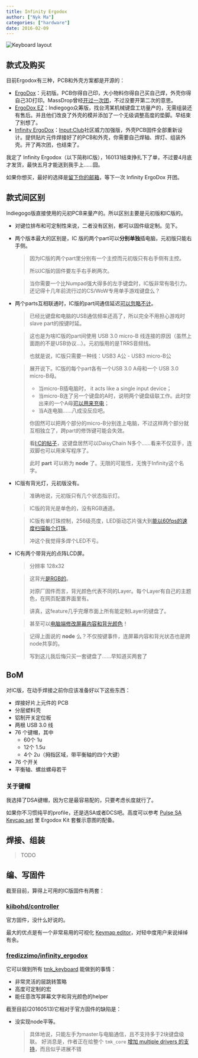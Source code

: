 ```yaml
---
title: Infinity Ergodox
author: ["Nyk Ma"]
categories: ["hardware"]
date: 2016-02-09
---
```


![Keyboard layout](https://i.imgur.com/PQWDCwa.png)

## 款式及购买

目前Ergodox有三种，PCB和外壳方案都是开源的：

- [ErgoDox](http://ergodox.org/)：元初版。PCB你得自己印，大小物料你得自己买自己焊，外壳你得自己3D打印。MassDrop曾经[开过一次团](https://www.massdrop.com/buy/ergodox)，不过没要开第二次的意思。
- [ErgoDox EZ](https://www.indiegogo.com/projects/ergodox-ez-an-incredible-mechanical-keyboard)：Indiegogo众筹版，找台湾某机械键盘工坊量产的，无需组装还有售后。并且他们改良了外壳的模并添加了一个无级调整高度的垫脚。早结束了别想了。
- [Infinity ErgoDox](https://www.massdrop.com/buy/infinity-ergodox)：[Input:Club](http://input.club)社区威力加强版，外壳PCB固件全部重新设计。提供贴片元件焊接好了的PCB和外壳，你需要自己焊轴、焊灯、组装外壳。开了两次团，也结束了。

我定了 Infinity Ergodox（以下简称IC版），160131结束挣扎下了单，不过要4月底才发货，最快五月才能送到我手上……囧。

如果你想买，最好的选择是[留下你的邮箱](http://input.club/devices/infinity-ergodox)，等下一次 Infinity ErgoDox 开团。

## 款式间区别

Indiegogo版直接使用的元初PCB来量产的。所以区别主要是元初版和IC版的。

- 对键位排布和可定制性来说，二者没有区别，都可以固件级定制。见下。

- 两个版本最大的区别是，IC 版的两个part可以**分别单独**插电脑，元初版只能右手侧。

    > 因为IC版的两个part里分别有一个主控而元初版只有右手侧有主控。
    >
    > 所以IC版的固件要左手右手刷两次。

    > 当你需要一个比Numpad强大得多的左手键盘时，IC版非常有吸引力。还记得十几年前流行过的CS/WoW专用单手游戏键盘么？

- 两个parts互相联通时，IC版的part间通信延迟[可以忽略不计](https://www.massdrop.com/buy/infinity-ergodox/talk/352332)。

    > 已经比键盘和电脑的USB通信频率还高了，所以完全不用担心游戏时slave part的按键时延。

    > 这也是为啥IC版的part间使用 USB 3.0 micro-B 线连接的原因（虽然上面跑的不是USB协议…）。元初版用的是TRRS音频线。
    >
    > 也就是说，IC版只需要一种线：USB3 A公 - USB3 micro-B公

    > 展开说下。IC版的每个part各有一个USB 3.0 A母和一个 USB 3.0 micro-B母。
    >
    > - 当micro-B插电脑时， it acts like a single input device；
    > - 当micro-B连了另一个键盘的A时，说明两个键盘级联工作。此时空出来的一个A母[可以用来充电](https://www.keychatter.com/2015/09/30/interview-part-3-of-3-jacob-alexander-haata-talks-about-future-input-club-plans-ergodox-infinity-development-and-more/)；
    > - 当A连电脑……八成没反应吧。
    >
    > 你固然可以把两个部分的micro-B分别连上电脑，不过这样两个部分就互相独立了，跨part的修饰键可能会失效。

    > 看[I:C的帖子](http://input.club/forums/topic/infinity-ergodox-update)，这键盘居然可以DaisyChain N多个……看来不仅双手，连双脚也可以用来写程序了。
    >
    > 此时 **part** 可以称为 **node** 了。无限的可能性，无愧于Infinity这个名字。

- IC版有背光灯，元初版没有。

    > 准确地说，元初版只有几个状态指示灯。

    > IC版的背光是单色的，没有RGB通道。

    > IC版有单灯珠控制，256级亮度，LED驱动芯片强大到[能以60fps的速度扫描每个灯珠](https://www.keychatter.com/2015/09/30/interview-part-3-of-3-jacob-alexander-haata-talks-about-future-input-club-plans-ergodox-infinity-development-and-more/)。
    >
    > 冲这个我觉得多焊个LED不亏。

- IC有两个带背光的点阵LCD屏。

    > 分辨率 128x32

    > 这背光[是RGB的](http://input.club/forums/topic/infinity-ergodox-update)。
    >
    > 对原厂固件而言，背光颜色代表不同的Layer。每个Layer有自己的主题色，在网页配置界面里有。
    >
    > 讲真，这feature几乎完爆市面上所有能定制Layer的键盘了。

    > 甚至可以[电脑端修改屏幕内容和背光颜色](https://www.keychatter.com/2015/09/30/interview-part-3-of-3-jacob-alexander-haata-talks-about-future-input-club-plans-ergodox-infinity-development-and-more/)！

    > 记得上面说的 **node** 么？不仅按键事件，连屏幕内容和背光状态也是跨node共享的。
    >
    > 写到这儿我后悔只买一套键盘了……早知道买两套了

## BoM

对IC版，在动手焊接之前你应该准备好以下这些东西：

- 焊接好片上元件的 PCB
- 分层塑料壳
- 铝制开关定位板
- 两根 USB 3.0 线
- 76 个键帽，其中
    - 60个 1u
    - 12个 1.5u
    - 4个 2u（拇指区域，带平衡轴的四个大键）
- 76 个开关
- 平衡轴、螺丝螺母若干

### 关于键帽

我选择了DSA键帽，因为它是最容易配的，只要考虑长度就行了。

如果你不习惯纯平的profile，还是选SA或者DCS吧。高度可以参考 [Pulse SA Keycap set](https://www.massdrop.com/buy/pulse-sa-keycap-set) 里 Ergodox Kit 套餐示意图的配备。

## 焊接、组装

> TODO

## 编、写固件

截至目前，算得上可用的IC版固件有两套：

### [kiibohd/controller](https://github.com/kiibohd/controller)

官方固件，没什么好说的。

最大的优点是有一个非常易用的可视化 [Keymap editor](http://configurator.input.club/?layout=MDErgo1-Default)，对轻中度用户来说绰绰有余。

### [fredizzimo/infinity_ergodox](https://github.com/fredizzimo/infinity_ergodox/)

它可以做到所有 [tmk_keyboard](https://github.com/tmk/tmk_keyboard) 能做到的事情：

- 非常灵活的层跳转策略
- 高度可定制的宏
- 能任意改写屏幕文字和背光颜色的helper

截至目前(20160513)它相对于官方固件的缺陷是：

- 没实现node平等。

    > 具体地说，只能左手为master与电脑通信，且不支持多于2块键盘级联。
    > 好消息是，作者正在给整个 `tmk_core` [增加 multiple drivers 的支持](https://github.com/tmk/tmk_core/pull/19)，而且似乎进展不错

